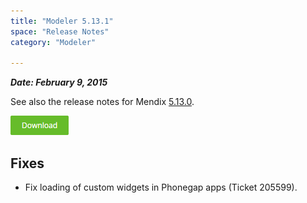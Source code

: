 ```yaml
---
title: "Modeler 5.13.1"
space: "Release Notes"
category: "Modeler"

---
```


***Date: February 9, 2015***

See also the release notes for Mendix [5.13.0](https://world.mendix.com/display/ReleaseNotes/5.13.0).

[![](attachments/download-button/download-button.png)](https://appstore.home.mendix.com/link/modelers)

## <a name="fixes" rel="nofollow"></a>Fixes

*   Fix loading of custom widgets in Phonegap apps (Ticket 205599).